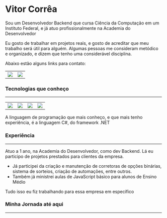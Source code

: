 # Vitor Corrêa
Sou um Desenvolvedor Backend que cursa Ciência da Computação em um Instituto Federal, e já atuo profissionalmente na Academia do Desenvolvedor

Eu gosto de trabalhar em projetos reais, e gosto de acreditar que meu trabalho será útil para alguém. Algumas pessoas me consideram metódico e organizado, e dizem que tenho uma considerável disciplina. 

Abaixo estão alguns links para contato:
<div>
    <table>
        <tr>
            <td>
                <a href="https://www.linkedin.com/in/jo%C3%A3o-vitor-oliveira-corr%C3%AAa-2b706020a/">
                    <img src="https://img.shields.io/badge/LinkedIn-0077B5?style=for-the-badge&logo=linkedin&logoColor=white" />
                </a>
            </td>
            <td>
                <a href="https://github.com/correavitor4">
                    <img src="https://img.shields.io/badge/GitHub-100000?style=for-the-badge&logo=github&logoColor=white" />
                </a>
            </td>
        </tr>
    </table>
</div>

### Tecnologias que conheço
---
<table>
    <tr>
        <td>
            <a href="https://dotnet.microsoft.com/pt-br/">
                <img src="https://img.shields.io/badge/.NET-512BD4?style=for-the-badge&logo=dotnet&logoColor=white" />
            </a>
        </td>
        <td>
            <a href="https://www.docker.com/">
                <img src="https://img.shields.io/badge/Docker-2CA5E0?style=for-the-badge&logo=docker&logoColor=white"/>
            </a>
        </td>
        <td>
            <a href="https://spring.io/projects/spring-boot">
                <img src="https://img.shields.io/badge/Spring_Boot-F2F4F9?style=for-the-badge&logo=spring-boot"/>
            </a>
        </td>
        <td>
            <a href="https://go.dev/">
                <img src="https://img.shields.io/badge/go-%2300ADD8.svg?style=for-the-badge&logo=go&logoColor=white"/>
            </a>
        </td>
    </tr>
</table>
A linguagem de programação que mais conheço, e que mais tenho experiência, é a linguagem C#, do framework .NET

### Experiência
---
Atuo a 1 ano, na Academia do Desenvolvedor, como dev Backend. Lá eu participo de projetos prestados para clientes da empresa. 
* Já participei da criação e manutenção de corretoras de opções binárias, sistema de sorteios, criação de automações, entre outros.
* Também já ministrei aulas de JavaScript básico para alunos de Ensino Médio

Tudo isso eu fiz trabalhando para essa empresa em específico


### Minha Jornada até aqui
---